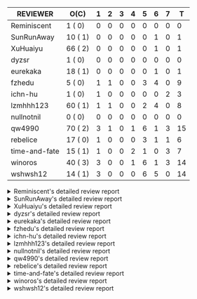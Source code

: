 |   REVIEWER    |  O(C)   | 1 | 2 | 3 | 4 | 5 | 6 | 7 | T  |
|---------------|---------|---|---|---|---|---|---|---|----|
| Reminiscent   |  1 ( 0) | 0 | 0 | 0 | 0 | 0 | 0 | 0 |  0 |
| SunRunAway    | 10 ( 1) | 0 | 0 | 0 | 0 | 0 | 1 | 0 |  1 |
| XuHuaiyu      | 66 ( 2) | 0 | 0 | 0 | 0 | 0 | 1 | 0 |  1 |
| dyzsr         |  1 ( 0) | 0 | 0 | 0 | 0 | 0 | 0 | 0 |  0 |
| eurekaka      | 18 ( 1) | 0 | 0 | 0 | 0 | 0 | 1 | 0 |  1 |
| fzhedu        |  5 ( 0) | 1 | 1 | 0 | 0 | 3 | 4 | 0 |  9 |
| ichn-hu       |  1 ( 0) | 1 | 0 | 0 | 0 | 0 | 0 | 2 |  3 |
| lzmhhh123     | 60 ( 1) | 1 | 1 | 0 | 0 | 2 | 4 | 0 |  8 |
| nullnotnil    |  0 ( 0) | 0 | 0 | 0 | 0 | 0 | 0 | 0 |  0 |
| qw4990        | 70 ( 2) | 3 | 1 | 0 | 1 | 6 | 1 | 3 | 15 |
| rebelice      | 17 ( 0) | 1 | 0 | 0 | 0 | 3 | 1 | 1 |  6 |
| time-and-fate | 15 ( 1) | 1 | 0 | 0 | 2 | 1 | 0 | 3 |  7 |
| winoros       | 40 ( 3) | 3 | 0 | 0 | 1 | 6 | 1 | 3 | 14 |
| wshwsh12      | 14 ( 1) | 3 | 0 | 0 | 0 | 6 | 5 | 0 | 14 |


<details> 
  <summary>Reminiscent's detailed review report</summary> 

## To Be Reviewed

|    REPO    |                                                              PR                                                               | C | LASTED |
|------------|-------------------------------------------------------------------------------------------------------------------------------|---|--------|
| tidb/24016 | [planner: fix index-out-of-range error when checking only_full_group_by (#23844)](https://github.com/pingcap/tidb/pull/24016) |   | 55d19h |


## Reviewed in Last 7 Days

| REPO | PR | C | D | R |
|------|----|---|---|---|


</details> 


<details> 
  <summary>SunRunAway's detailed review report</summary> 

## To Be Reviewed

|    REPO    |                                                                  PR                                                                   | C | LASTED  |
|------------|---------------------------------------------------------------------------------------------------------------------------------------|---|---------|
| tidb/19178 | [executor: Refactor probe channel](https://github.com/pingcap/tidb/pull/19178)                                                        |   | 299d17h |
| tidb/19807 | [executor: parallel evaluation for hash aggregate distinct](https://github.com/pingcap/tidb/pull/19807)                               |   | 277d11h |
| tidb/19900 | [executor: enable inline projection for sort&topN](https://github.com/pingcap/tidb/pull/19900)                                        | Y | 272d18h |
| tidb/20140 | [expressions: Support `bin-to-uuid` and `uuid-to-bin`](https://github.com/pingcap/tidb/pull/20140)                                    |   | 259d22h |
| tidb/21207 | [planner: fix the inappropriate out-of-range range estimation rule](https://github.com/pingcap/tidb/pull/21207)                       |   | 197d19h |
| tidb/21834 | [planner: enhanced index range calculation plan](https://github.com/pingcap/tidb/pull/21834)                                          |   | 174d19h |
| tidb/21878 | [planner: do not push down lock to pointGet/bacthPointGet when selection exists](https://github.com/pingcap/tidb/pull/21878)          |   | 172d18h |
| tidb/21956 | [planner/preprocessor: disallow into-outfile clause in some place](https://github.com/pingcap/tidb/pull/21956)                        |   | 167d23h |
| tidb/22217 | [*: rewrite origin SQL with default DB for SQL bindings (#21275)](https://github.com/pingcap/tidb/pull/22217)                         |   | 153d18h |
| tidb/22379 | [[experiment] executor: allow aggregation to spill disk when running out of memory quota](https://github.com/pingcap/tidb/pull/22379) |   | 146d19h |


## Reviewed in Last 7 Days

|     REPO     |                                    PR                                     | C | D |  R   |
|--------------|---------------------------------------------------------------------------|---|---|------|
| docs-cn/6381 | [Add documentation for SEM](https://github.com/pingcap/docs-cn/pull/6381) |   | 6 | 2d1h |


</details> 


<details> 
  <summary>XuHuaiyu's detailed review report</summary> 

## To Be Reviewed

|     REPO     |                                                                                    PR                                                                                     | C | LASTED  |
|--------------|---------------------------------------------------------------------------------------------------------------------------------------------------------------------------|---|---------|
| docs-cn/5561 | [Add sql optimization-related docs to toc](https://github.com/pingcap/docs-cn/pull/5561)                                                                                  |   | 106d15h |
| tidb/19900   | [executor: enable inline projection for sort&topN](https://github.com/pingcap/tidb/pull/19900)                                                                            | Y | 272d18h |
| docs-cn/6409 | [Change tidb_memory_usage_alarm_ratio scope to instance ](https://github.com/pingcap/docs-cn/pull/6409)                                                                   |   | 4d16h   |
| tidb/19957   | [executor: add builtin aggregate function `json_arrayagg`](https://github.com/pingcap/tidb/pull/19957)                                                                    | Y | 270d14h |
| tidb/20140   | [expressions: Support `bin-to-uuid` and `uuid-to-bin`](https://github.com/pingcap/tidb/pull/20140)                                                                        |   | 259d22h |
| tidb/20790   | [collation: add pinyin collation for chinese charset support](https://github.com/pingcap/tidb/pull/20790)                                                                 |   | 217d21h |
| tidb/21064   | [planner, executor: fix cast not check error](https://github.com/pingcap/tidb/pull/21064)                                                                                 |   | 205d9h  |
| tidb/21334   | [*: make rollback work on user-defined variables](https://github.com/pingcap/tidb/pull/21334)                                                                             |   | 194d14h |
| tidb/21401   | [expression: incompatibility with MySQL for ADDTIME()](https://github.com/pingcap/tidb/pull/21401)                                                                        |   | 190d12h |
| tidb/21536   | [executor: add slow-log file meta cache to avoid repeat read file meta information](https://github.com/pingcap/tidb/pull/21536)                                           |   | 183d15h |
| tidb/21564   | [ddl: fix Incorrect behavior of NO_ZERO_DATE when altering table](https://github.com/pingcap/tidb/pull/21564)                                                             |   | 182d16h |
| tidb/22131   | [privilege: remove leading and trailing space when create user and role](https://github.com/pingcap/tidb/pull/22131)                                                      |   | 159d19h |
| tidb/22163   | [expression: separated arithmeticMinusIntSig](https://github.com/pingcap/tidb/pull/22163)                                                                                 |   | 155d14h |
| tidb/22186   | [executor: fix select into outfile with year type column has no data (#22175)](https://github.com/pingcap/tidb/pull/22186)                                                |   | 154d16h |
| tidb/22616   | [expression: from_unixtime accept 64-bit integers](https://github.com/pingcap/tidb/pull/22616)                                                                            |   | 130d23h |
| tidb/22631   | [executor: refine window processor](https://github.com/pingcap/tidb/pull/22631)                                                                                           |   | 128d23h |
| tidb/22696   | [expression: enable arithmetic Mod push down](https://github.com/pingcap/tidb/pull/22696)                                                                                 |   | 125d17h |
| tidb/22711   | [executor: Fix inline schema name](https://github.com/pingcap/tidb/pull/22711)                                                                                            |   | 125d12h |
| tidb/22722   | [planner, errno: make error code of ErrMixOfGroupFuncAndFields consistent with MySQL](https://github.com/pingcap/tidb/pull/22722)                                         |   | 124d21h |
| tidb/23012   | [executor: fix affected rows of ddls and complete uint tests](https://github.com/pingcap/tidb/pull/23012)                                                                 |   | 100d17h |
| tidb/23295   | [util, types: don't let SPM be affected by charset (#23161)](https://github.com/pingcap/tidb/pull/23295)                                                                  |   | 88d12h  |
| tidb/23336   | [expression: fix unexpected constant fold when year compare string (#23281)](https://github.com/pingcap/tidb/pull/23336)                                                  |   | 84d19h  |
| tidb/23348   | [planner: show cast type in EXPLAIN in coptask (#23123)](https://github.com/pingcap/tidb/pull/23348)                                                                      |   | 84d18h  |
| tidb/23350   | [util/stringutil, util/ranger, planner: use hierarchical separators to simplify the parsing for info of EXPLAIN ](https://github.com/pingcap/tidb/pull/23350)             |   | 84d18h  |
| tidb/23398   | [expression: fix refine compare constant (#23339)](https://github.com/pingcap/tidb/pull/23398)                                                                            |   | 82d18h  |
| tidb/23433   | [WIP: speed up for slow query logs retrieving ](https://github.com/pingcap/tidb/pull/23433)                                                                               |   | 81d17h  |
| tidb/23497   | [expression: Let TiDB use Hyperscan to support multi-pattern-match](https://github.com/pingcap/tidb/pull/23497)                                                           |   | 76d22h  |
| tidb/23562   | [execution: reuse iterator in hash join](https://github.com/pingcap/tidb/pull/23562)                                                                                      |   | 75d13h  |
| tidb/23640   | [*: fix the bug about YEAR(0.9) returns NULL instead of 0 in NO_ZERO_DATE mode](https://github.com/pingcap/tidb/pull/23640)                                               |   | 71d14h  |
| tidb/23661   | [expression: Maintain separate scalar function pushdown lists for each engine instead of unified. (#23284)](https://github.com/pingcap/tidb/pull/23661)                   |   | 70d20h  |
| tidb/23884   | [Metric: Collect TiKV Read Duration Metric for SLI/SLO](https://github.com/pingcap/tidb/pull/23884)                                                                       |   | 62d20h  |
| tidb/23964   | [executor: GROUP_CONCAT(float) is not compatible with mysql](https://github.com/pingcap/tidb/pull/23964)                                                                  |   | 57d17h  |
| tidb/24016   | [planner: fix index-out-of-range error when checking only_full_group_by (#23844)](https://github.com/pingcap/tidb/pull/24016)                                             |   | 55d19h  |
| tidb/24033   | [statistics: fix some unstable tests in global stats (#23502)](https://github.com/pingcap/tidb/pull/24033)                                                                |   | 55d9h   |
| tidb/24053   | [executor: fix wrong convert from bit to string when do projection (#23960)](https://github.com/pingcap/tidb/pull/24053)                                                  |   | 54d16h  |
| tidb/24061   | [statistics: fix some potential panic in statistics (#23988)](https://github.com/pingcap/tidb/pull/24061)                                                                 |   | 54d13h  |
| tidb/24079   | [planner: change descScanFactor to scanFactor when ExpectedCount is small. (#23972)](https://github.com/pingcap/tidb/pull/24079)                                          |   | 53d20h  |
| tidb/24155   | [planner, executor: fix index merge partial table scan schema (#23936)](https://github.com/pingcap/tidb/pull/24155)                                                       |   | 49d20h  |
| tidb/24179   | [expression: fix float64 overflow check in plus/minus real function](https://github.com/pingcap/tidb/pull/24179)                                                          |   | 48d23h  |
| tidb/24228   | [executor: skip TestPrepareStmtAfterIsolationReadChange when race enable (#24200)](https://github.com/pingcap/tidb/pull/24228)                                            |   | 46d23h  |
| tidb/24241   | [planner/core: remove random test to reduce CI time (#24207)](https://github.com/pingcap/tidb/pull/24241)                                                                 |   | 46d15h  |
| tidb/24267   | [expression: fix wrong flen infer for bit constant (#23867)](https://github.com/pingcap/tidb/pull/24267)                                                                  |   | 44d18h  |
| tidb/24345   | [executor: fix data race of parallel apply operator (#24257)](https://github.com/pingcap/tidb/pull/24345)                                                                 |   | 41d19h  |
| tidb/24354   | [expression: fix wrong type infer for agg function when type is null (#24290)](https://github.com/pingcap/tidb/pull/24354)                                                |   | 41d17h  |
| tidb/24371   | [*: avoid create new parser object in prepared exec](https://github.com/pingcap/tidb/pull/24371)                                                                          |   | 40d20h  |
| tidb/24671   | [(DNM) Revert "planner, executor: enable inline projection for Limit (#20288)"](https://github.com/pingcap/tidb/pull/24671)                                               |   | 25d16h  |
| tidb/24772   | [executor: fix wrong enum key in point get (#24618)](https://github.com/pingcap/tidb/pull/24772)                                                                          |   | 20d7h   |
| tidb/24802   | [executor: add table name in log (#24666)](https://github.com/pingcap/tidb/pull/24802)                                                                                    |   | 19d16h  |
| tidb/24816   | [*: fix inconsistent spelling "Sql"](https://github.com/pingcap/tidb/pull/24816)                                                                                          |   | 18d21h  |
| tidb/24889   | [types: warning information is inconsistent with MySQL when convert string to double/float](https://github.com/pingcap/tidb/pull/24889)                                   |   | 14d14h  |
| tidb/24913   | [planner: fix incorrect usage of UNION and INTO](https://github.com/pingcap/tidb/pull/24913)                                                                              |   | 12d23h  |
| tidb/24915   | [expresssion: determine the field type of control function with enum type (#24830)](https://github.com/pingcap/tidb/pull/24915)                                           |   | 12d23h  |
| tidb/25011   | [executor: make the ParallelApply be safe to be called again after returning empty results (#24935)](https://github.com/pingcap/tidb/pull/25011)                          |   | 7d23h   |
| tidb/25051   | [planner/core: support union all for mpp. (#24287)](https://github.com/pingcap/tidb/pull/25051)                                                                           |   | 6d20h   |
| tidb/25058   | [bindinfo,planner: report error when creating sql binding on temporary table](https://github.com/pingcap/tidb/pull/25058)                                                 |   | 6d17h   |
| tidb/25116   | [executor: fix ifnull bug when arg is enum/set (#25110)](https://github.com/pingcap/tidb/pull/25116)                                                                      |   | 5d11h   |
| tidb/25133   | [expression: push down left/right/abs to tiflash (#25018)](https://github.com/pingcap/tidb/pull/25133)                                                                    |   | 4d22h   |
| tidb/25139   | [planner: fix a panic caused by sinking a Limit with inlined Proj into IndexLookUp when accessing a partition table (#25063)](https://github.com/pingcap/tidb/pull/25139) |   | 4d20h   |
| tidb/25148   | [expression: support `str_to_date` push to TiFlash (#25095)](https://github.com/pingcap/tidb/pull/25148)                                                                  |   | 4d19h   |
| tidb/25162   | [planner/core: push down topn to mpp (#24081)](https://github.com/pingcap/tidb/pull/25162)                                                                                |   | 4d17h   |
| tidb/25171   | [expression: Support push function replace down to TiFlash (#25084)](https://github.com/pingcap/tidb/pull/25171)                                                          |   | 4d14h   |
| tidb/25212   | [store/tikv: add and fix some metrics for the new retry logic (#25123)](https://github.com/pingcap/tidb/pull/25212)                                                       |   | 1d17h   |
| tidb/25237   | [executor: add history read compatibility for temporary table](https://github.com/pingcap/tidb/pull/25237)                                                                |   | 20h     |
| tidb/25259   | [planner/core: remove the union branch with dual table. (#25218)](https://github.com/pingcap/tidb/pull/25259)                                                             |   | 14h     |
| tidb/25260   | [planner/core: remove the union branch with dual table. (#25218)](https://github.com/pingcap/tidb/pull/25260)                                                             |   | 14h     |
| tidb/25263   | [*: enable column-type-change totally](https://github.com/pingcap/tidb/pull/25263)                                                                                        |   | 13h     |


## Reviewed in Last 7 Days

|    REPO    |                                             PR                                              | C | D | R  |
|------------|---------------------------------------------------------------------------------------------|---|---|----|
| tidb/25110 | [executor: fix ifnull bug when arg is enum/set](https://github.com/pingcap/tidb/pull/25110) |   | 6 | 0h |


</details> 


<details> 
  <summary>dyzsr's detailed review report</summary> 

## To Be Reviewed

|    REPO    |                                                                 PR                                                                  | C | LASTED |
|------------|-------------------------------------------------------------------------------------------------------------------------------------|---|--------|
| tidb/24018 | [ranger: fix the range construction behavior when the column's type is `YEAR` (#23559)](https://github.com/pingcap/tidb/pull/24018) |   | 55d18h |


## Reviewed in Last 7 Days

| REPO | PR | C | D | R |
|------|----|---|---|---|


</details> 


<details> 
  <summary>eurekaka's detailed review report</summary> 

## To Be Reviewed

|    REPO    |                                                                PR                                                                | C | LASTED  |
|------------|----------------------------------------------------------------------------------------------------------------------------------|---|---------|
| tidb/20877 | [statistics: collect index usage information](https://github.com/pingcap/tidb/pull/20877)                                        |   | 215d17h |
| tidb/23316 | [planner: Fix rebuild range for prepared plan](https://github.com/pingcap/tidb/pull/23316)                                       |   | 85d17h  |
| tidb/23373 | [executor: fix get var expr when session var is hex literal (#23241)](https://github.com/pingcap/tidb/pull/23373)                |   | 83d19h  |
| tidb/23760 | [collation: fix tidb panic when compare string with collation](https://github.com/pingcap/tidb/pull/23760)                       |   | 69d14h  |
| tidb/24033 | [statistics: fix some unstable tests in global stats (#23502)](https://github.com/pingcap/tidb/pull/24033)                       |   | 55d9h   |
| tidb/24061 | [statistics: fix some potential panic in statistics (#23988)](https://github.com/pingcap/tidb/pull/24061)                        |   | 54d13h  |
| tidb/24079 | [planner: change descScanFactor to scanFactor when ExpectedCount is small. (#23972)](https://github.com/pingcap/tidb/pull/24079) |   | 53d20h  |
| tidb/24147 | [docs/design: add proposal for common table expression](https://github.com/pingcap/tidb/pull/24147)                              |   | 49d23h  |
| tidb/24155 | [planner, executor: fix index merge partial table scan schema (#23936)](https://github.com/pingcap/tidb/pull/24155)              |   | 49d20h  |
| tidb/24633 | [planner: fix incorrect TableDual plan built from nulleq (#24596)](https://github.com/pingcap/tidb/pull/24633)                   | Y | 26d14h  |
| tidb/24635 | [ranger: fix the case which could have duplicate ranges (#24590)](https://github.com/pingcap/tidb/pull/24635)                    |   | 26d14h  |
| tidb/24649 | [server: close the temporary session in HTTP API to avoid memory leak (#24339)](https://github.com/pingcap/tidb/pull/24649)      |   | 26d0h   |
| tidb/24650 | [server: close the temporary session in HTTP API to avoid memory leak (#24339)](https://github.com/pingcap/tidb/pull/24650)      |   | 26d0h   |
| tidb/25051 | [planner/core: support union all for mpp. (#24287)](https://github.com/pingcap/tidb/pull/25051)                                  |   | 6d20h   |
| tidb/25058 | [bindinfo,planner: report error when creating sql binding on temporary table](https://github.com/pingcap/tidb/pull/25058)        |   | 6d17h   |
| tidb/25062 | [planner: generate correct number of rows when all agg funcs are pruned (#24937)](https://github.com/pingcap/tidb/pull/25062)    |   | 6d16h   |
| tidb/25162 | [planner/core: push down topn to mpp (#24081)](https://github.com/pingcap/tidb/pull/25162)                                       |   | 4d17h   |
| tidb/25227 | [*: fix permissions of brie RESTORE to be RESTORE_ADMIN (#25039)](https://github.com/pingcap/tidb/pull/25227)                    |   | 1d0h    |


## Reviewed in Last 7 Days

|    REPO    |                                                       PR                                                        | C | D | R  |
|------------|-----------------------------------------------------------------------------------------------------------------|---|---|----|
| tidb/25081 | [planner: support explain analyze for mpp task with union (#24898)](https://github.com/pingcap/tidb/pull/25081) |   | 6 | 4h |


</details> 


<details> 
  <summary>fzhedu's detailed review report</summary> 

## To Be Reviewed

|    REPO    |                                                          PR                                                           | C | LASTED |
|------------|-----------------------------------------------------------------------------------------------------------------------|---|--------|
| tidb/24724 | [store/copr: balance region for batch cop task (#24521)](https://github.com/pingcap/tidb/pull/24724)                  |   | 21d16h |
| tidb/25051 | [planner/core: support union all for mpp. (#24287)](https://github.com/pingcap/tidb/pull/25051)                       |   | 6d20h  |
| tidb/25106 | [planner: support push down broadcast cartesian join to TiFlash (#25049)](https://github.com/pingcap/tidb/pull/25106) |   | 5d16h  |
| tidb/25142 | [planner: Mpp outer join build side (#25130)](https://github.com/pingcap/tidb/pull/25142)                             |   | 4d20h  |
| tidb/25159 | [planner/core: support limit push down (#24757)](https://github.com/pingcap/tidb/pull/25159)                          |   | 4d17h  |


## Reviewed in Last 7 Days

|    REPO    |                                                      PR                                                      | C | D |   R    |
|------------|--------------------------------------------------------------------------------------------------------------|---|---|--------|
| tidb/25240 | [planner: disable mpp_outer_join_fixed_build_side by default](https://github.com/pingcap/tidb/pull/25240)    |   | 1 | 0h     |
| tics/2109  | [Cartesian join may poc](https://github.com/pingcap/tics/pull/2109)                                          |   | 2 | 2h     |
| tics/2083  | [use multi threads for not joined data](https://github.com/pingcap/tics/pull/2083)                           |   | 5 | 8h     |
| tidb/25138 | [planner/core: remove unstable test](https://github.com/pingcap/tidb/pull/25138)                             |   | 5 | 0h     |
| tidb/25130 | [planner: Mpp outer join build side](https://github.com/pingcap/tidb/pull/25130)                             |   | 5 | 0h     |
| tics/2041  | [support cartesian join in TiFlash](https://github.com/pingcap/tics/pull/2041)                               |   | 6 | 2d1h   |
| tidb/24757 | [planner/core: support limit push down](https://github.com/pingcap/tidb/pull/24757)                          |   | 6 | 14d23h |
| tidb/25049 | [planner: support push down broadcast cartesian join to TiFlash](https://github.com/pingcap/tidb/pull/25049) |   | 6 | 1d3h   |
| tics/2014  | [Some minor refinements to avoid data copy.](https://github.com/pingcap/tics/pull/2014)                      |   | 6 | 6d18h  |


</details> 


<details> 
  <summary>ichn-hu's detailed review report</summary> 

## To Be Reviewed

|    REPO    |                                                   PR                                                   | C | LASTED |
|------------|--------------------------------------------------------------------------------------------------------|---|--------|
| tidb/25133 | [expression: push down left/right/abs to tiflash (#25018)](https://github.com/pingcap/tidb/pull/25133) |   | 4d22h  |


## Reviewed in Last 7 Days

|    REPO    |                                     PR                                      | C | D |  R   |
|------------|-----------------------------------------------------------------------------|---|---|------|
| tidb/25078 | [.github: update codeowners](https://github.com/pingcap/tidb/pull/25078)    |   | 1 | 5d2h |
| tidb/25048 | [docs: fix typo](https://github.com/pingcap/tidb/pull/25048)                |   | 7 | 1h   |
| tidb/25035 | [case: make CTE case be stable](https://github.com/pingcap/tidb/pull/25035) |   | 7 | 19h  |


</details> 


<details> 
  <summary>lzmhhh123's detailed review report</summary> 

## To Be Reviewed

|    REPO    |                                                                                    PR                                                                                     | C | LASTED  |
|------------|---------------------------------------------------------------------------------------------------------------------------------------------------------------------------|---|---------|
| tidb/20444 | [expression: add json_merge_patch](https://github.com/pingcap/tidb/pull/20444)                                                                                            |   | 237d21h |
| tidb/20465 | [expression: add uuidShortFunction](https://github.com/pingcap/tidb/pull/20465)                                                                                           |   | 236d20h |
| tidb/20642 | [executor: modify admin executors to support partitioned table with global index](https://github.com/pingcap/tidb/pull/20642)                                             |   | 225d16h |
| tidb/20903 | [planner: fix confused and unnecessary double-projection in plans.](https://github.com/pingcap/tidb/pull/20903)                                                           |   | 214d17h |
| tidb/21018 | [planner: don't push down null sensitive join conditions (#19620)](https://github.com/pingcap/tidb/pull/21018)                                                            |   | 208d17h |
| tidb/21195 | [brie: integrate lightning to suport IMPORT statement](https://github.com/pingcap/tidb/pull/21195)                                                                        |   | 197d23h |
| tidb/21334 | [*: make rollback work on user-defined variables](https://github.com/pingcap/tidb/pull/21334)                                                                             |   | 194d14h |
| tidb/21347 | [session: make rollback work on global variables](https://github.com/pingcap/tidb/pull/21347)                                                                             |   | 193d20h |
| tidb/21487 | [*: ensure TABLE statement works](https://github.com/pingcap/tidb/pull/21487)                                                                                             |   | 187d5h  |
| tidb/21651 | [planner: allow filter condition pushing down to IndexScan for prefix index](https://github.com/pingcap/tidb/pull/21651)                                                  |   | 180d14h |
| tidb/22126 | [*: add `sys` schema, `sys.SCHEMA_UNUSED_INDEXES` view and `sys.SCHEMA_INDEX_USAGE` view](https://github.com/pingcap/tidb/pull/22126)                                     |   | 159d20h |
| tidb/22372 | [executor: fix SelectForUpdate in decorrelated subquery under pessimistic mode](https://github.com/pingcap/tidb/pull/22372)                                               |   | 147d10h |
| tidb/22478 | [planner, executor: fix query partition table with global unique index get wrong result](https://github.com/pingcap/tidb/pull/22478)                                      |   | 138d13h |
| tidb/22631 | [executor: refine window processor](https://github.com/pingcap/tidb/pull/22631)                                                                                           |   | 128d23h |
| tidb/22699 | [brie: add error info column and history backup/restore info in sql](https://github.com/pingcap/tidb/pull/22699)                                                          |   | 125d16h |
| tidb/23149 | [core: support left join and right join for join reorder](https://github.com/pingcap/tidb/pull/23149)                                                                     |   | 94d12h  |
| tidb/23348 | [planner: show cast type in EXPLAIN in coptask (#23123)](https://github.com/pingcap/tidb/pull/23348)                                                                      |   | 84d18h  |
| tidb/23373 | [executor: fix get var expr when session var is hex literal (#23241)](https://github.com/pingcap/tidb/pull/23373)                                                         |   | 83d19h  |
| tidb/23661 | [expression: Maintain separate scalar function pushdown lists for each engine instead of unified. (#23284)](https://github.com/pingcap/tidb/pull/23661)                   |   | 70d20h  |
| tidb/23703 | [expression: fix approx_percent panic on bit column (#23687)](https://github.com/pingcap/tidb/pull/23703)                                                                 |   | 70d14h  |
| tidb/23760 | [collation: fix tidb panic when compare string with collation](https://github.com/pingcap/tidb/pull/23760)                                                                |   | 69d14h  |
| tidb/23940 | [config, ddl: allow auto inc columns in generated columns and expression indexes](https://github.com/pingcap/tidb/pull/23940)                                             |   | 59d18h  |
| tidb/23968 | [statistics: fix unstable TestDropPartitionStats test](https://github.com/pingcap/tidb/pull/23968)                                                                        |   | 57d15h  |
| tidb/23987 | [executor: Implements json_arrayagg function](https://github.com/pingcap/tidb/pull/23987)                                                                                 |   | 56d18h  |
| tidb/24016 | [planner: fix index-out-of-range error when checking only_full_group_by (#23844)](https://github.com/pingcap/tidb/pull/24016)                                             |   | 55d19h  |
| tidb/24018 | [ranger: fix the range construction behavior when the column's type is `YEAR` (#23559)](https://github.com/pingcap/tidb/pull/24018)                                       |   | 55d18h  |
| tidb/24151 | [ddl: admin show ddl jobs output confusing with multiple jobs](https://github.com/pingcap/tidb/pull/24151)                                                                |   | 49d21h  |
| tidb/24155 | [planner, executor: fix index merge partial table scan schema (#23936)](https://github.com/pingcap/tidb/pull/24155)                                                       |   | 49d20h  |
| tidb/24186 | [executor: make column default value being aware of NO_ZERO_IN_DATE (#24174)](https://github.com/pingcap/tidb/pull/24186)                                                 |   | 48d19h  |
| tidb/24211 | [*: support txn retry when auto id meets duplicate entry](https://github.com/pingcap/tidb/pull/24211)                                                                     |   | 47d13h  |
| tidb/24268 | [expression: fix cast real, decimal to time (#24120)](https://github.com/pingcap/tidb/pull/24268)                                                                         |   | 44d17h  |
| tidb/24539 | [statistics: dump FMSketch to KV only for partition table with dynamic prune mode (#24453)](https://github.com/pingcap/tidb/pull/24539)                                   |   | 28d21h  |
| tidb/24600 | [store/tikv: change backoff type for missed tiflash peer. (#24577)](https://github.com/pingcap/tidb/pull/24600)                                                           |   | 27d12h  |
| tidb/24633 | [planner: fix incorrect TableDual plan built from nulleq (#24596)](https://github.com/pingcap/tidb/pull/24633)                                                            | Y | 26d14h  |
| tidb/24641 | [ddl: converts NULL to NOT NULL for column types with NULL data reports err](https://github.com/pingcap/tidb/pull/24641)                                                  |   | 26d11h  |
| tidb/24778 | [expression: Push down group concat to TiFlash](https://github.com/pingcap/tidb/pull/24778)                                                                               |   | 19d22h  |
| tidb/24801 | [expression: support cast real/int as real (#24670)](https://github.com/pingcap/tidb/pull/24801)                                                                          |   | 19d16h  |
| tidb/24806 | [config: ignore tiflash when show config (#24770)](https://github.com/pingcap/tidb/pull/24806)                                                                            |   | 19d11h  |
| tidb/24915 | [expresssion: determine the field type of control function with enum type (#24830)](https://github.com/pingcap/tidb/pull/24915)                                           |   | 12d23h  |
| tidb/24919 | [store/helper, infoschema: fix the bug that cannot find down-peer (#24881)](https://github.com/pingcap/tidb/pull/24919)                                                   |   | 12d21h  |
| tidb/24921 | [planner: update IsCompleteModeAgg and transform function of RuleInjectProjectionBelowAgg to fix distinct agg bug](https://github.com/pingcap/tidb/pull/24921)            |   | 12d19h  |
| tidb/24938 | [executor: Error message is inconsistent with MySQL when execute insert into operationn](https://github.com/pingcap/tidb/pull/24938)                                      |   | 12d15h  |
| tidb/25011 | [executor: make the ParallelApply be safe to be called again after returning empty results (#24935)](https://github.com/pingcap/tidb/pull/25011)                          |   | 7d23h   |
| tidb/25042 | [*: remove session.GetDomain](https://github.com/pingcap/tidb/pull/25042)                                                                                                 |   | 7d0h    |
| tidb/25051 | [planner/core: support union all for mpp. (#24287)](https://github.com/pingcap/tidb/pull/25051)                                                                           |   | 6d20h   |
| tidb/25106 | [planner: support push down broadcast cartesian join to TiFlash (#25049)](https://github.com/pingcap/tidb/pull/25106)                                                     |   | 5d16h   |
| tidb/25109 | [expression: Support cast string as real push down (#25096)](https://github.com/pingcap/tidb/pull/25109)                                                                  |   | 5d14h   |
| tidb/25116 | [executor: fix ifnull bug when arg is enum/set (#25110)](https://github.com/pingcap/tidb/pull/25116)                                                                      |   | 5d11h   |
| tidb/25139 | [planner: fix a panic caused by sinking a Limit with inlined Proj into IndexLookUp when accessing a partition table (#25063)](https://github.com/pingcap/tidb/pull/25139) |   | 4d20h   |
| tidb/25141 | [expression: make escape character can be handled in like function](https://github.com/pingcap/tidb/pull/25141)                                                           |   | 4d20h   |
| tidb/25145 | [expression: Support push function year,day,datediff,datesub,castTimeAsString,concat_ws down to TiFlash. (#25097)](https://github.com/pingcap/tidb/pull/25145)            |   | 4d20h   |
| tidb/25146 | [expression: Support push function unix_timestamp, concat down to TiFlash. (#25083)](https://github.com/pingcap/tidb/pull/25146)                                          |   | 4d20h   |
| tidb/25159 | [planner/core: support limit push down (#24757)](https://github.com/pingcap/tidb/pull/25159)                                                                              |   | 4d17h   |
| tidb/25212 | [store/tikv: add and fix some metrics for the new retry logic (#25123)](https://github.com/pingcap/tidb/pull/25212)                                                       |   | 1d17h   |
| tidb/25238 | [expresssion: fix unstable time_vec_test](https://github.com/pingcap/tidb/pull/25238)                                                                                     |   | 19h     |
| tidb/25240 | [planner: disable mpp_outer_join_fixed_build_side by default](https://github.com/pingcap/tidb/pull/25240)                                                                 |   | 19h     |
| tidb/25241 | [planner/core: change agg cost factor (#25210)](https://github.com/pingcap/tidb/pull/25241)                                                                               |   | 18h     |
| tidb/25242 | [planner/core: change agg cost factor (#25210)](https://github.com/pingcap/tidb/pull/25242)                                                                               |   | 18h     |
| tidb/25247 | [store/tikv: make failpoints without code generations](https://github.com/pingcap/tidb/pull/25247)                                                                        |   | 18h     |
| tidb/25262 | [planner: solve an incompatible issue about dynamic-mode and TiFlash and enable dynamic mode by default  (#25255)](https://github.com/pingcap/tidb/pull/25262)            |   | 14h     |


## Reviewed in Last 7 Days

|      REPO      |                                                       PR                                                        | C | D |   R   |
|----------------|-----------------------------------------------------------------------------------------------------------------|---|---|-------|
| tidb/25229     | [types: implement MyDecimal.ToFloat64 without strconv.ParseFloat](https://github.com/pingcap/tidb/pull/25229)   |   | 1 | 0h    |
| tidb/25198     | [types: fix wrong truncated val for bit type](https://github.com/pingcap/tidb/pull/25198)                       |   | 2 | 2h    |
| tidb/25101     | [expression: processing empty string for enum index correctly](https://github.com/pingcap/tidb/pull/25101)      |   | 5 | 23h   |
| tidb/25129     | [telemetry: fix panic caused by assign nil map](https://github.com/pingcap/tidb/pull/25129)                     |   | 5 | 0h    |
| tidb/25110     | [executor: fix ifnull bug when arg is enum/set](https://github.com/pingcap/tidb/pull/25110)                     |   | 6 | 0h    |
| tidb/25081     | [planner: support explain analyze for mpp task with union (#24898)](https://github.com/pingcap/tidb/pull/25081) |   | 6 | 4h    |
| tidb-test/1203 | [mysql-test: fix window function result](https://github.com/pingcap/tidb-test/pull/1203)                        |   | 6 | 21h   |
| tidb/25006     | [Telemetry: Add slow query statistic bucket into telemetry data](https://github.com/pingcap/tidb/pull/25006)    |   | 6 | 2d13h |


</details> 


<details> 
  <summary>nullnotnil's detailed review report</summary> 

## To Be Reviewed

| REPO | PR | C | LASTED |
|------|----|---|--------|


## Reviewed in Last 7 Days

| REPO | PR | C | D | R |
|------|----|---|---|---|


</details> 


<details> 
  <summary>qw4990's detailed review report</summary> 

## To Be Reviewed

|     REPO     |                                                                               PR                                                                               | C | LASTED  |
|--------------|----------------------------------------------------------------------------------------------------------------------------------------------------------------|---|---------|
| docs-cn/5561 | [Add sql optimization-related docs to toc](https://github.com/pingcap/docs-cn/pull/5561)                                                                       |   | 106d15h |
| docs/5498    | [partitioning: Corrected partition management](https://github.com/pingcap/docs/pull/5498)                                                                      |   | 43d19h  |
| tidb/20708   | [*: separate auto_increment ID allocator from _tidb_rowid allocator](https://github.com/pingcap/tidb/pull/20708)                                               |   | 222d20h |
| docs-cn/6410 | [optimizer: modify docs for analyze behavior](https://github.com/pingcap/docs-cn/pull/6410)                                                                    |   | 2d17h   |
| tidb/21018   | [planner: don't push down null sensitive join conditions (#19620)](https://github.com/pingcap/tidb/pull/21018)                                                 |   | 208d17h |
| tidb/21148   | [planner,executor: fix 'select ...(join on partition table) for update' panic](https://github.com/pingcap/tidb/pull/21148)                                     |   | 201d16h |
| tidb/21318   | [planner, expression: use the range of column types to simplify expressions](https://github.com/pingcap/tidb/pull/21318)                                       |   | 194d19h |
| tidb/21401   | [expression: incompatibility with MySQL for ADDTIME()](https://github.com/pingcap/tidb/pull/21401)                                                             |   | 190d12h |
| tidb/21508   | [execution: fix dayofweek('0000-00-00') behavior](https://github.com/pingcap/tidb/pull/21508)                                                                  |   | 186d10h |
| tidb/21887   | [types: support %X %V %W formats for STR_TO_DATE()](https://github.com/pingcap/tidb/pull/21887)                                                                |   | 171d11h |
| tidb/22146   | [executor: forbid SFU on view](https://github.com/pingcap/tidb/pull/22146)                                                                                     |   | 155d22h |
| tidb/22217   | [*: rewrite origin SQL with default DB for SQL bindings (#21275)](https://github.com/pingcap/tidb/pull/22217)                                                  |   | 153d18h |
| tidb/22234   | [executor, planner: ON DUPLICATE UPDATE can refer to un-project col (#14412)](https://github.com/pingcap/tidb/pull/22234)                                      |   | 153d15h |
| tidb/22261   | [time: fix parse datetime won't truncate the reluctant string (#22232)](https://github.com/pingcap/tidb/pull/22261)                                            |   | 152d19h |
| tidb/22374   | [expression: separated arithmeticIntDivideSig](https://github.com/pingcap/tidb/pull/22374)                                                                     |   | 147d1h  |
| tidb/22415   | [ddl: refactor bundle[2/2] [6/6]](https://github.com/pingcap/tidb/pull/22415)                                                                                  |   | 143d17h |
| tidb/22416   | [core: fix subQuery at projection in only_full_group](https://github.com/pingcap/tidb/pull/22416)                                                              | Y | 143d12h |
| tidb/22541   | [expression: Support builtin function SOUNDEX](https://github.com/pingcap/tidb/pull/22541)                                                                     |   | 133d9h  |
| tidb/22862   | [brie: fix the problem that ddl restored by BR via SQL is not replicated to downstream](https://github.com/pingcap/tidb/pull/22862)                            |   | 106d23h |
| tidb/23295   | [util, types: don't let SPM be affected by charset (#23161)](https://github.com/pingcap/tidb/pull/23295)                                                       |   | 88d12h  |
| tidb/23316   | [planner: Fix rebuild range for prepared plan](https://github.com/pingcap/tidb/pull/23316)                                                                     |   | 85d17h  |
| tidb/23373   | [executor: fix get var expr when session var is hex literal (#23241)](https://github.com/pingcap/tidb/pull/23373)                                              |   | 83d19h  |
| tidb/23398   | [expression: fix refine compare constant (#23339)](https://github.com/pingcap/tidb/pull/23398)                                                                 |   | 82d18h  |
| tidb/23590   | [planner, table: optimize the list partition pruner for range query](https://github.com/pingcap/tidb/pull/23590)                                               |   | 74d17h  |
| tidb/23661   | [expression: Maintain separate scalar function pushdown lists for each engine instead of unified. (#23284)](https://github.com/pingcap/tidb/pull/23661)        |   | 70d20h  |
| tidb/23730   | [distsql/*: typo fix for `dispatches`](https://github.com/pingcap/tidb/pull/23730)                                                                             |   | 69d19h  |
| tidb/23796   | [tests: make TestIndexLookupMergeJoinHang and TestIssue18068 stable (#23741)](https://github.com/pingcap/tidb/pull/23796)                                      |   | 68d20h  |
| tidb/23963   | [executor: checking chunk is full precedes filtering](https://github.com/pingcap/tidb/pull/23963)                                                              |   | 57d17h  |
| tidb/23987   | [executor: Implements json_arrayagg function](https://github.com/pingcap/tidb/pull/23987)                                                                      |   | 56d18h  |
| tidb/24018   | [ranger: fix the range construction behavior when the column's type is `YEAR` (#23559)](https://github.com/pingcap/tidb/pull/24018)                            |   | 55d18h  |
| tidb/24241   | [planner/core: remove random test to reduce CI time (#24207)](https://github.com/pingcap/tidb/pull/24241)                                                      |   | 46d15h  |
| tidb/24267   | [expression: fix wrong flen infer for bit constant (#23867)](https://github.com/pingcap/tidb/pull/24267)                                                       |   | 44d18h  |
| tidb/24354   | [expression: fix wrong type infer for agg function when type is null (#24290)](https://github.com/pingcap/tidb/pull/24354)                                     |   | 41d17h  |
| tidb/24374   | [planner: filter conflict read_from_storage hints (#24313)](https://github.com/pingcap/tidb/pull/24374)                                                        |   | 40d19h  |
| tidb/24382   | [statistics: trigger auto-analyze based on histogram row count](https://github.com/pingcap/tidb/pull/24382)                                                    |   | 40d16h  |
| tidb/24432   | [store/copr: invalidate stale regions for Mpp query. (#24410)](https://github.com/pingcap/tidb/pull/24432)                                                     |   | 33d16h  |
| tidb/24539   | [statistics: dump FMSketch to KV only for partition table with dynamic prune mode (#24453)](https://github.com/pingcap/tidb/pull/24539)                        |   | 28d21h  |
| tidb/24575   | [*: introduce snapshot into analyze](https://github.com/pingcap/tidb/pull/24575)                                                                               |   | 27d18h  |
| tidb/24633   | [planner: fix incorrect TableDual plan built from nulleq (#24596)](https://github.com/pingcap/tidb/pull/24633)                                                 | Y | 26d14h  |
| tidb/24635   | [ranger: fix the case which could have duplicate ranges (#24590)](https://github.com/pingcap/tidb/pull/24635)                                                  |   | 26d14h  |
| tidb/24663   | [planner: include schema name when checking duplicate table aliases](https://github.com/pingcap/tidb/pull/24663)                                               |   | 25d17h  |
| tidb/24691   | [executor: optimize warning information when query table information_schema.cluster_config](https://github.com/pingcap/tidb/pull/24691)                        |   | 22d15h  |
| tidb/24711   | [expression: add builtin function ``json_merge_patch``](https://github.com/pingcap/tidb/pull/24711)                                                            |   | 21d20h  |
| tidb/24772   | [executor: fix wrong enum key in point get (#24618)](https://github.com/pingcap/tidb/pull/24772)                                                               |   | 20d7h   |
| tidb/24793   | [planner: avoid unnecessary cartesian product for IN expressions on multi-columns](https://github.com/pingcap/tidb/pull/24793)                                 |   | 19d18h  |
| tidb/24802   | [executor: add table name in log (#24666)](https://github.com/pingcap/tidb/pull/24802)                                                                         |   | 19d16h  |
| tidb/24848   | [expression: Support cast decimal as real push down to TiFlash](https://github.com/pingcap/tidb/pull/24848)                                                    |   | 16d12h  |
| tidb/24915   | [expresssion: determine the field type of control function with enum type (#24830)](https://github.com/pingcap/tidb/pull/24915)                                |   | 12d23h  |
| tidb/24994   | [planner: don't extract hash keys from index join's OtherConds if inl_merge_join hint exists](https://github.com/pingcap/tidb/pull/24994)                      |   | 8d17h   |
| tidb/25051   | [planner/core: support union all for mpp. (#24287)](https://github.com/pingcap/tidb/pull/25051)                                                                |   | 6d20h   |
| tidb/25062   | [planner: generate correct number of rows when all agg funcs are pruned (#24937)](https://github.com/pingcap/tidb/pull/25062)                                  |   | 6d16h   |
| tidb/25080   | [*: infoschema compatibility with prepare](https://github.com/pingcap/tidb/pull/25080)                                                                         |   | 5d21h   |
| tidb/25105   | [telemetry: Add SQL statistics bucket into telemetry data](https://github.com/pingcap/tidb/pull/25105)                                                         |   | 5d16h   |
| tidb/25113   | [*: refine some error messages (#24767)](https://github.com/pingcap/tidb/pull/25113)                                                                           |   | 5d13h   |
| tidb/25116   | [executor: fix ifnull bug when arg is enum/set (#25110)](https://github.com/pingcap/tidb/pull/25116)                                                           |   | 5d11h   |
| tidb/25145   | [expression: Support push function year,day,datediff,datesub,castTimeAsString,concat_ws down to TiFlash. (#25097)](https://github.com/pingcap/tidb/pull/25145) |   | 4d20h   |
| tidb/25148   | [expression: support `str_to_date` push to TiFlash (#25095)](https://github.com/pingcap/tidb/pull/25148)                                                       |   | 4d19h   |
| tidb/25156   | [*: stale reads compatible with prepare](https://github.com/pingcap/tidb/pull/25156)                                                                           |   | 4d18h   |
| tidb/25159   | [planner/core: support limit push down (#24757)](https://github.com/pingcap/tidb/pull/25159)                                                                   |   | 4d17h   |
| tidb/25178   | [expression: Support Sqrt, Ceil, Floor and CastIntAsReal push down to TiFlash (#25085)](https://github.com/pingcap/tidb/pull/25178)                            |   | 4d11h   |
| tidb/25226   | [ddl, planner: fix bug when agg func is used in view definiton](https://github.com/pingcap/tidb/pull/25226)                                                    |   | 1d11h   |
| tidb/25227   | [*: fix permissions of brie RESTORE to be RESTORE_ADMIN (#25039)](https://github.com/pingcap/tidb/pull/25227)                                                  |   | 1d0h    |
| tidb/25238   | [expresssion: fix unstable time_vec_test](https://github.com/pingcap/tidb/pull/25238)                                                                          |   | 19h     |
| tidb/25241   | [planner/core: change agg cost factor (#25210)](https://github.com/pingcap/tidb/pull/25241)                                                                    |   | 18h     |
| tidb/25242   | [planner/core: change agg cost factor (#25210)](https://github.com/pingcap/tidb/pull/25242)                                                                    |   | 18h     |
| tidb/25259   | [planner/core: remove the union branch with dual table. (#25218)](https://github.com/pingcap/tidb/pull/25259)                                                  |   | 14h     |
| tidb/25260   | [planner/core: remove the union branch with dual table. (#25218)](https://github.com/pingcap/tidb/pull/25260)                                                  |   | 14h     |
| tidb/25261   | [executor: fix bug when use limit in CTE](https://github.com/pingcap/tidb/pull/25261)                                                                          |   | 14h     |
| tidb/25267   | [planner: fix the panic that the index's range length may exceed its original column count](https://github.com/pingcap/tidb/pull/25267)                        |   | 10h     |
| tidb/25268   | [executor: Fix losing the auth string on changing SSL/TLS requirements](https://github.com/pingcap/tidb/pull/25268)                                            |   | 10h     |


## Reviewed in Last 7 Days

|      REPO      |                                                                     PR                                                                     | C | D |   R    |
|----------------|--------------------------------------------------------------------------------------------------------------------------------------------|---|---|--------|
| tidb/25218     | [planner/core: remove the union branch with dual table.](https://github.com/pingcap/tidb/pull/25218)                                       |   | 1 | 1d0h   |
| tidb/25210     | [planner/core: change agg cost factor](https://github.com/pingcap/tidb/pull/25210)                                                         |   | 1 | 22h    |
| tidb/25228     | [ddl: tidb panic while query hash partition table with is null condition (#23849)](https://github.com/pingcap/tidb/pull/25228)             |   | 1 | 0h     |
| tidb/23849     | [ddl: tidb panic while query hash partition table with is null condition](https://github.com/pingcap/tidb/pull/23849)                      |   | 2 | 62d23h |
| tidb-test/1206 | [mysql_test: correct the output](https://github.com/pingcap/tidb-test/pull/1206)                                                           |   | 4 | 1d9h   |
| tidb/25177     | [session: fix a bug when updating duplicate bindings (#25168)](https://github.com/pingcap/tidb/pull/25177)                                 |   | 5 | 0h     |
| tidb/25168     | [session: fix a bug when updating duplicate bindings](https://github.com/pingcap/tidb/pull/25168)                                          |   | 5 | 3h     |
| tidb/25132     | [*: use full sampling as default analyze](https://github.com/pingcap/tidb/pull/25132)                                                      |   | 5 | 4h     |
| tidb/24999     | [statistics: support indexes containing virtual column for full sampling](https://github.com/pingcap/tidb/pull/24999)                      |   | 5 | 3d17h  |
| tidb/25131     | [planner: add some tiflash test cases on dynamic partition prune mode](https://github.com/pingcap/tidb/pull/25131)                         |   | 5 | 1h     |
| tidb/24757     | [planner/core: support limit push down](https://github.com/pingcap/tidb/pull/24757)                                                        |   | 5 | 15d16h |
| tidb/25046     | [session, planner: Add a factor getter for networkFactor/scanFactor/descScanFactor/seekFactor](https://github.com/pingcap/tidb/pull/25046) |   | 6 | 23h    |
| tidb/24860     | [executor: parallel some part of the sampling-based analyze](https://github.com/pingcap/tidb/pull/24860)                                   |   | 7 | 9d2h   |
| tidb/24937     | [planner: generate correct number of rows when all agg funcs are pruned](https://github.com/pingcap/tidb/pull/24937)                       |   | 7 | 5d19h  |
| tidb/24906     | [statistics: fix the top-n size to not hold the small things](https://github.com/pingcap/tidb/pull/24906)                                  |   | 7 | 6d21h  |


</details> 


<details> 
  <summary>rebelice's detailed review report</summary> 

## To Be Reviewed

|     REPO     |                                                                                    PR                                                                                     | C | LASTED |
|--------------|---------------------------------------------------------------------------------------------------------------------------------------------------------------------------|---|--------|
| docs/5185    | [sql-statements, information-schema: add `END_TIME` field for table `ANALYZE_STATUS`](https://github.com/pingcap/docs/pull/5185)                                          |   | 68d18h |
| docs-cn/5916 | [sql-statements, information-schema: add `END_TIME` field for table `ANALYZE_STATUS`](https://github.com/pingcap/docs-cn/pull/5916)                                       |   | 68d18h |
| tidb/23836   | [parser, core: Implement force_index hint in parser and TiDB](https://github.com/pingcap/tidb/pull/23836)                                                                 |   | 67d18h |
| tidb/24033   | [statistics: fix some unstable tests in global stats (#23502)](https://github.com/pingcap/tidb/pull/24033)                                                                |   | 55d9h  |
| tidb/24306   | [util/ranger: fix func name typo](https://github.com/pingcap/tidb/pull/24306)                                                                                             |   | 42d23h |
| tidb/24374   | [planner: filter conflict read_from_storage hints (#24313)](https://github.com/pingcap/tidb/pull/24374)                                                                   |   | 40d19h |
| tidb/24649   | [server: close the temporary session in HTTP API to avoid memory leak (#24339)](https://github.com/pingcap/tidb/pull/24649)                                               |   | 26d0h  |
| tidb/24650   | [server: close the temporary session in HTTP API to avoid memory leak (#24339)](https://github.com/pingcap/tidb/pull/24650)                                               |   | 26d0h  |
| tidb/24669   | [planner: fix "order by + num " can use a column not in select fields](https://github.com/pingcap/tidb/pull/24669)                                                        |   | 25d16h |
| tidb/24801   | [expression: support cast real/int as real (#24670)](https://github.com/pingcap/tidb/pull/24801)                                                                          |   | 19d16h |
| tidb/25106   | [planner: support push down broadcast cartesian join to TiFlash (#25049)](https://github.com/pingcap/tidb/pull/25106)                                                     |   | 5d16h  |
| tidb/25139   | [planner: fix a panic caused by sinking a Limit with inlined Proj into IndexLookUp when accessing a partition table (#25063)](https://github.com/pingcap/tidb/pull/25139) |   | 4d20h  |
| tidb/25162   | [planner/core: push down topn to mpp (#24081)](https://github.com/pingcap/tidb/pull/25162)                                                                                |   | 4d17h  |
| tidb/25214   | [planner: don't push down topn to nil table plan side](https://github.com/pingcap/tidb/pull/25214)                                                                        |   | 1d17h  |
| tidb/25228   | [ddl: tidb panic while query hash partition table with is null condition (#23849)](https://github.com/pingcap/tidb/pull/25228)                                            |   | 23h    |
| tidb/25262   | [planner: solve an incompatible issue about dynamic-mode and TiFlash and enable dynamic mode by default  (#25255)](https://github.com/pingcap/tidb/pull/25262)            |   | 14h    |
| tidb/25267   | [planner: fix the panic that the index's range length may exceed its original column count](https://github.com/pingcap/tidb/pull/25267)                                   |   | 10h    |


## Reviewed in Last 7 Days

|    REPO    |                                                                                PR                                                                                | C | D |   R   |
|------------|------------------------------------------------------------------------------------------------------------------------------------------------------------------|---|---|-------|
| tidb/25255 | [planner: solve an incompatible issue about dynamic-mode and TiFlash and enable dynamic mode by default ](https://github.com/pingcap/tidb/pull/25255)            |   | 1 | 2h    |
| tidb/25143 | [planner: enable the dynamic mode of partition tables by default](https://github.com/pingcap/tidb/pull/25143)                                                    |   | 5 | 0h    |
| tidb/25111 | [planner: add more test cases about tiflash and dynamic mode](https://github.com/pingcap/tidb/pull/25111)                                                        |   | 5 | 15h   |
| tidb/25063 | [planner: fix a panic caused by sinking a Limit with inlined Proj into IndexLookUp when accessing a partition table](https://github.com/pingcap/tidb/pull/25063) |   | 5 | 1d16h |
| tidb/25026 | [planner: try to fix some unstable test cases about partition table statistics](https://github.com/pingcap/tidb/pull/25026)                                      |   | 6 | 1d22h |
| tidb/25047 | [executor: fix the wrong KVRange for partition tables in TableReader](https://github.com/pingcap/tidb/pull/25047)                                                |   | 7 | 3h    |


</details> 


<details> 
  <summary>time-and-fate's detailed review report</summary> 

## To Be Reviewed

|    REPO    |                                                                    PR                                                                     | C | LASTED  |
|------------|-------------------------------------------------------------------------------------------------------------------------------------------|---|---------|
| tidb/20877 | [statistics: collect index usage information](https://github.com/pingcap/tidb/pull/20877)                                                 |   | 215d17h |
| tidb/22416 | [core: fix subQuery at projection in only_full_group](https://github.com/pingcap/tidb/pull/22416)                                         | Y | 143d12h |
| tidb/24155 | [planner, executor: fix index merge partial table scan schema (#23936)](https://github.com/pingcap/tidb/pull/24155)                       |   | 49d20h  |
| tidb/24374 | [planner: filter conflict read_from_storage hints (#24313)](https://github.com/pingcap/tidb/pull/24374)                                   |   | 40d19h  |
| tidb/24382 | [statistics: trigger auto-analyze based on histogram row count](https://github.com/pingcap/tidb/pull/24382)                               |   | 40d16h  |
| tidb/24539 | [statistics: dump FMSketch to KV only for partition table with dynamic prune mode (#24453)](https://github.com/pingcap/tidb/pull/24539)   |   | 28d21h  |
| tidb/24556 | [planner: add MergeAdjacentWindow rule for cascades](https://github.com/pingcap/tidb/pull/24556)                                          |   | 28d11h  |
| tidb/24575 | [*: introduce snapshot into analyze](https://github.com/pingcap/tidb/pull/24575)                                                          |   | 27d18h  |
| tidb/24994 | [planner: don't extract hash keys from index join's OtherConds if inl_merge_join hint exists](https://github.com/pingcap/tidb/pull/24994) |   | 8d17h   |
| tidb/25062 | [planner: generate correct number of rows when all agg funcs are pruned (#24937)](https://github.com/pingcap/tidb/pull/25062)             |   | 6d16h   |
| tidb/25094 | [*: resolve select fields properly for coalesced columns of natural join](https://github.com/pingcap/tidb/pull/25094)                     |   | 5d18h   |
| tidb/25142 | [planner: Mpp outer join build side (#25130)](https://github.com/pingcap/tidb/pull/25142)                                                 |   | 4d20h   |
| tidb/25159 | [planner/core: support limit push down (#24757)](https://github.com/pingcap/tidb/pull/25159)                                              |   | 4d17h   |
| tidb/25260 | [planner/core: remove the union branch with dual table. (#25218)](https://github.com/pingcap/tidb/pull/25260)                             |   | 14h     |
| tidb/25267 | [planner: fix the panic that the index's range length may exceed its original column count](https://github.com/pingcap/tidb/pull/25267)   |   | 10h     |


## Reviewed in Last 7 Days

|      REPO      |                                                          PR                                                           | C | D |   R   |
|----------------|-----------------------------------------------------------------------------------------------------------------------|---|---|-------|
| docs-cn/6410   | [optimizer: modify docs for analyze behavior](https://github.com/pingcap/docs-cn/pull/6410)                           |   | 1 | 2d2h  |
| tidb-test/1206 | [mysql_test: correct the output](https://github.com/pingcap/tidb-test/pull/1206)                                      |   | 4 | 1d8h  |
| tidb/25132     | [*: use full sampling as default analyze](https://github.com/pingcap/tidb/pull/25132)                                 |   | 4 | 1d6h  |
| tidb/24999     | [statistics: support indexes containing virtual column for full sampling](https://github.com/pingcap/tidb/pull/24999) |   | 5 | 3d19h |
| tidb/24860     | [executor: parallel some part of the sampling-based analyze](https://github.com/pingcap/tidb/pull/24860)              |   | 7 | 9d4h  |
| tidb/24958     | [statistics: relax the check of the OutOfRange](https://github.com/pingcap/tidb/pull/24958)                           |   | 7 | 5d3h  |
| tidb/24906     | [statistics: fix the top-n size to not hold the small things](https://github.com/pingcap/tidb/pull/24906)             |   | 7 | 7d3h  |


</details> 


<details> 
  <summary>winoros's detailed review report</summary> 

## To Be Reviewed

|     REPO     |                                                                                    PR                                                                                     | C | LASTED  |
|--------------|---------------------------------------------------------------------------------------------------------------------------------------------------------------------------|---|---------|
| tidb/19957   | [executor: add builtin aggregate function `json_arrayagg`](https://github.com/pingcap/tidb/pull/19957)                                                                    | Y | 270d14h |
| docs-cn/5916 | [sql-statements, information-schema: add `END_TIME` field for table `ANALYZE_STATUS`](https://github.com/pingcap/docs-cn/pull/5916)                                       |   | 68d18h  |
| tidb/20877   | [statistics: collect index usage information](https://github.com/pingcap/tidb/pull/20877)                                                                                 |   | 215d17h |
| tidb/21018   | [planner: don't push down null sensitive join conditions (#19620)](https://github.com/pingcap/tidb/pull/21018)                                                            |   | 208d17h |
| tidb/21207   | [planner: fix the inappropriate out-of-range range estimation rule](https://github.com/pingcap/tidb/pull/21207)                                                           |   | 197d19h |
| tidb/21487   | [*: ensure TABLE statement works](https://github.com/pingcap/tidb/pull/21487)                                                                                             |   | 187d5h  |
| tidb/22181   | [planner, expression: fix error when using IN combined with subquery (#22080)](https://github.com/pingcap/tidb/pull/22181)                                                |   | 154d18h |
| tidb/22416   | [core: fix subQuery at projection in only_full_group](https://github.com/pingcap/tidb/pull/22416)                                                                         | Y | 143d12h |
| tidb/22504   | [*:Fix the fetchHotRegion bug that the count always zero](https://github.com/pingcap/tidb/pull/22504)                                                                     |   | 135d20h |
| tidb/23348   | [planner: show cast type in EXPLAIN in coptask (#23123)](https://github.com/pingcap/tidb/pull/23348)                                                                      |   | 84d18h  |
| tidb/23350   | [util/stringutil, util/ranger, planner: use hierarchical separators to simplify the parsing for info of EXPLAIN ](https://github.com/pingcap/tidb/pull/23350)             |   | 84d18h  |
| tidb/23373   | [executor: fix get var expr when session var is hex literal (#23241)](https://github.com/pingcap/tidb/pull/23373)                                                         |   | 83d19h  |
| tidb/24018   | [ranger: fix the range construction behavior when the column's type is `YEAR` (#23559)](https://github.com/pingcap/tidb/pull/24018)                                       |   | 55d18h  |
| tidb/24061   | [statistics: fix some potential panic in statistics (#23988)](https://github.com/pingcap/tidb/pull/24061)                                                                 |   | 54d13h  |
| tidb/24079   | [planner: change descScanFactor to scanFactor when ExpectedCount is small. (#23972)](https://github.com/pingcap/tidb/pull/24079)                                          |   | 53d20h  |
| tidb/24138   | [planner: Add Equivalence Rules to Transform BinaryOptSubquery to ExistsSubquery](https://github.com/pingcap/tidb/pull/24138)                                             |   | 50d12h  |
| tidb/24241   | [planner/core: remove random test to reduce CI time (#24207)](https://github.com/pingcap/tidb/pull/24241)                                                                 |   | 46d15h  |
| tidb/24382   | [statistics: trigger auto-analyze based on histogram row count](https://github.com/pingcap/tidb/pull/24382)                                                               |   | 40d16h  |
| tidb/24499   | [store/tikv: fix misuse of PD client's GetStore (#23695)](https://github.com/pingcap/tidb/pull/24499)                                                                     |   | 31d13h  |
| tidb/24500   | [store/tikv: fix misuse of PD client's GetStore (#23695)](https://github.com/pingcap/tidb/pull/24500)                                                                     |   | 31d13h  |
| tidb/24539   | [statistics: dump FMSketch to KV only for partition table with dynamic prune mode (#24453)](https://github.com/pingcap/tidb/pull/24539)                                   |   | 28d21h  |
| tidb/24556   | [planner: add MergeAdjacentWindow rule for cascades](https://github.com/pingcap/tidb/pull/24556)                                                                          |   | 28d11h  |
| tidb/24600   | [store/tikv: change backoff type for missed tiflash peer. (#24577)](https://github.com/pingcap/tidb/pull/24600)                                                           |   | 27d12h  |
| tidb/24633   | [planner: fix incorrect TableDual plan built from nulleq (#24596)](https://github.com/pingcap/tidb/pull/24633)                                                            | Y | 26d14h  |
| tidb/24635   | [ranger: fix the case which could have duplicate ranges (#24590)](https://github.com/pingcap/tidb/pull/24635)                                                             |   | 26d14h  |
| tidb/24663   | [planner: include schema name when checking duplicate table aliases](https://github.com/pingcap/tidb/pull/24663)                                                          |   | 25d17h  |
| tidb/24918   | [store/helper, infoschema: fix the bug that cannot find down-peer (#24881)](https://github.com/pingcap/tidb/pull/24918)                                                   |   | 12d21h  |
| tidb/24919   | [store/helper, infoschema: fix the bug that cannot find down-peer (#24881)](https://github.com/pingcap/tidb/pull/24919)                                                   |   | 12d21h  |
| tidb/24994   | [planner: don't extract hash keys from index join's OtherConds if inl_merge_join hint exists](https://github.com/pingcap/tidb/pull/24994)                                 |   | 8d17h   |
| tidb/25062   | [planner: generate correct number of rows when all agg funcs are pruned (#24937)](https://github.com/pingcap/tidb/pull/25062)                                             |   | 6d16h   |
| tidb/25094   | [*: resolve select fields properly for coalesced columns of natural join](https://github.com/pingcap/tidb/pull/25094)                                                     |   | 5d18h   |
| tidb/25116   | [executor: fix ifnull bug when arg is enum/set (#25110)](https://github.com/pingcap/tidb/pull/25116)                                                                      |   | 5d11h   |
| tidb/25139   | [planner: fix a panic caused by sinking a Limit with inlined Proj into IndexLookUp when accessing a partition table (#25063)](https://github.com/pingcap/tidb/pull/25139) |   | 4d20h   |
| tidb/25141   | [expression: make escape character can be handled in like function](https://github.com/pingcap/tidb/pull/25141)                                                           |   | 4d20h   |
| tidb/25162   | [planner/core: push down topn to mpp (#24081)](https://github.com/pingcap/tidb/pull/25162)                                                                                |   | 4d17h   |
| tidb/25228   | [ddl: tidb panic while query hash partition table with is null condition (#23849)](https://github.com/pingcap/tidb/pull/25228)                                            |   | 23h     |
| tidb/25241   | [planner/core: change agg cost factor (#25210)](https://github.com/pingcap/tidb/pull/25241)                                                                               |   | 18h     |
| tidb/25242   | [planner/core: change agg cost factor (#25210)](https://github.com/pingcap/tidb/pull/25242)                                                                               |   | 18h     |
| tidb/25259   | [planner/core: remove the union branch with dual table. (#25218)](https://github.com/pingcap/tidb/pull/25259)                                                             |   | 14h     |
| tidb/25260   | [planner/core: remove the union branch with dual table. (#25218)](https://github.com/pingcap/tidb/pull/25260)                                                             |   | 14h     |


## Reviewed in Last 7 Days

|     REPO      |                                                                                PR                                                                                | C | D |   R    |
|---------------|------------------------------------------------------------------------------------------------------------------------------------------------------------------|---|---|--------|
| tidb/25218    | [planner/core: remove the union branch with dual table.](https://github.com/pingcap/tidb/pull/25218)                                                             |   | 1 | 20h    |
| tidb/25210    | [planner/core: change agg cost factor](https://github.com/pingcap/tidb/pull/25210)                                                                               |   | 1 | 22h    |
| community/466 | [sig-planner: nominate zhuo-zhi to a sig-planner reviewer](https://github.com/pingcap/community/pull/466)                                                        |   | 1 | 3h     |
| tidb/25175    | [planner: reset recorded cte plan in plan encoder](https://github.com/pingcap/tidb/pull/25175)                                                                   |   | 4 | 16h    |
| tidb/25177    | [session: fix a bug when updating duplicate bindings (#25168)](https://github.com/pingcap/tidb/pull/25177)                                                       |   | 5 | 0h     |
| tidb/25168    | [session: fix a bug when updating duplicate bindings](https://github.com/pingcap/tidb/pull/25168)                                                                |   | 5 | 3h     |
| tidb/25155    | [planner: skip some unstable test cases](https://github.com/pingcap/tidb/pull/25155)                                                                             |   | 5 | 0h     |
| tidb/25101    | [expression: processing empty string for enum index correctly](https://github.com/pingcap/tidb/pull/25101)                                                       |   | 5 | 22h    |
| tidb/25143    | [planner: enable the dynamic mode of partition tables by default](https://github.com/pingcap/tidb/pull/25143)                                                    |   | 5 | 0h     |
| tidb/25063    | [planner: fix a panic caused by sinking a Limit with inlined Proj into IndexLookUp when accessing a partition table](https://github.com/pingcap/tidb/pull/25063) |   | 5 | 1d17h  |
| tidb/24775    | [executor: fix incorrect result of enum type merge join](https://github.com/pingcap/tidb/pull/24775)                                                             |   | 6 | 14d5h  |
| tidb/25024    | [planner: add dml support in CTE](https://github.com/pingcap/tidb/pull/25024)                                                                                    |   | 7 | 22h    |
| tidb/24907    | [cmd: add tests for CTE](https://github.com/pingcap/tidb/pull/24907)                                                                                             |   | 7 | 6d20h  |
| tidb/23149    | [core: support left join and right join for join reorder](https://github.com/pingcap/tidb/pull/23149)                                                            |   | 7 | 87d15h |


</details> 


<details> 
  <summary>wshwsh12's detailed review report</summary> 

## To Be Reviewed

|    REPO    |                                                                               PR                                                                               | C | LASTED  |
|------------|----------------------------------------------------------------------------------------------------------------------------------------------------------------|---|---------|
| tidb/19807 | [executor: parallel evaluation for hash aggregate distinct](https://github.com/pingcap/tidb/pull/19807)                                                        |   | 277d11h |
| tidb/19957 | [executor: add builtin aggregate function `json_arrayagg`](https://github.com/pingcap/tidb/pull/19957)                                                         | Y | 270d14h |
| tidb/21487 | [*: ensure TABLE statement works](https://github.com/pingcap/tidb/pull/21487)                                                                                  |   | 187d5h  |
| tidb/21887 | [types: support %X %V %W formats for STR_TO_DATE()](https://github.com/pingcap/tidb/pull/21887)                                                                |   | 171d11h |
| tidb/23348 | [planner: show cast type in EXPLAIN in coptask (#23123)](https://github.com/pingcap/tidb/pull/23348)                                                           |   | 84d18h  |
| tidb/23760 | [collation: fix tidb panic when compare string with collation](https://github.com/pingcap/tidb/pull/23760)                                                     |   | 69d14h  |
| tidb/24018 | [ranger: fix the range construction behavior when the column's type is `YEAR` (#23559)](https://github.com/pingcap/tidb/pull/24018)                            |   | 55d18h  |
| tidb/24050 | [expression: fix get var panic when types not match](https://github.com/pingcap/tidb/pull/24050)                                                               |   | 54d17h  |
| tidb/24354 | [expression: fix wrong type infer for agg function when type is null (#24290)](https://github.com/pingcap/tidb/pull/24354)                                     |   | 41d17h  |
| tidb/25195 | [util: improve TopSQL reporter memory efficiency](https://github.com/pingcap/tidb/pull/25195)                                                                  |   | 1d23h   |
| tidb/25205 | [store/tikv: move region_* into package store/tikv/region](https://github.com/pingcap/tidb/pull/25205)                                                         |   | 1d19h   |
| tidb/25262 | [planner: solve an incompatible issue about dynamic-mode and TiFlash and enable dynamic mode by default  (#25255)](https://github.com/pingcap/tidb/pull/25262) |   | 14h     |
| tidb/25265 | [*: update kvrpcpb to not use abbreviations](https://github.com/pingcap/tidb/pull/25265)                                                                       |   | 11h     |
| tidb/25275 | [plugin: fix audit plugin will cause tidb panic (#23803)](https://github.com/pingcap/tidb/pull/25275)                                                          |   | 1h      |


## Reviewed in Last 7 Days

|      REPO      |                                                                        PR                                                                        | C | D |   R    |
|----------------|--------------------------------------------------------------------------------------------------------------------------------------------------|---|---|--------|
| docs/5739      | [releases: add tidb 5.0.2 release notes](https://github.com/pingcap/docs/pull/5739)                                                              |   | 1 | 7d15h  |
| docs-cn/6385   | [releases: add tidb 5.0.2 release notes](https://github.com/pingcap/docs-cn/pull/6385)                                                           |   | 1 | 7d14h  |
| tidb/25261     | [executor: fix bug when use limit in CTE](https://github.com/pingcap/tidb/pull/25261)                                                            |   | 1 | 14h    |
| tidb/25116     | [executor: fix ifnull bug when arg is enum/set (#25110)](https://github.com/pingcap/tidb/pull/25116)                                             |   | 5 | 17h    |
| tidb/24053     | [executor: fix wrong convert from bit to string when do projection (#23960)](https://github.com/pingcap/tidb/pull/24053)                         |   | 5 | 49d22h |
| tidb/24228     | [executor: skip TestPrepareStmtAfterIsolationReadChange when race enable (#24200)](https://github.com/pingcap/tidb/pull/24228)                   |   | 5 | 42d3h  |
| tidb/24229     | [executor: speed up race test TestInsertReorgDelete (#24208)](https://github.com/pingcap/tidb/pull/24229)                                        |   | 5 | 42d2h  |
| tidb/23336     | [expression: fix unexpected constant fold when year compare string (#23281)](https://github.com/pingcap/tidb/pull/23336)                         |   | 5 | 80d0h  |
| tidb/25114     | [executor: avoid panic in the test](https://github.com/pingcap/tidb/pull/25114)                                                                  |   | 5 | 17h    |
| tidb/24775     | [executor: fix incorrect result of enum type merge join](https://github.com/pingcap/tidb/pull/24775)                                             |   | 6 | 14d6h  |
| tidb-test/1203 | [mysql-test: fix window function result](https://github.com/pingcap/tidb-test/pull/1203)                                                         |   | 6 | 21h    |
| tidb/23022     | [executor: create PipelinedWindowExec](https://github.com/pingcap/tidb/pull/23022)                                                               |   | 6 | 93d23h |
| tidb/24806     | [config: ignore tiflash when show config (#24770)](https://github.com/pingcap/tidb/pull/24806)                                                   |   | 6 | 13d14h |
| tidb/25011     | [executor: make the ParallelApply be safe to be called again after returning empty results (#24935)](https://github.com/pingcap/tidb/pull/25011) |   | 6 | 2d0h   |


</details> 

